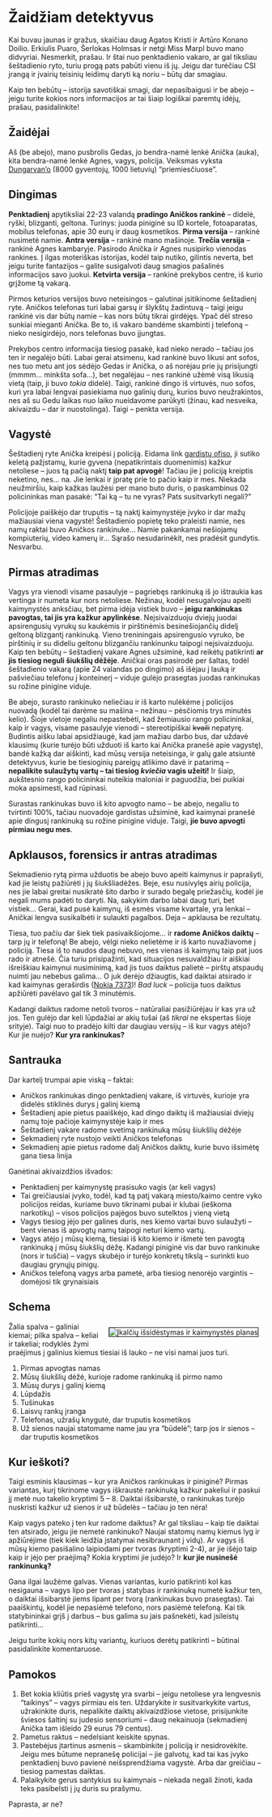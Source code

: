 # Žaidžiam detektyvus

<p>Kai buvau jaunas ir gražus, skaičiau daug Agatos Kristi ir Artūro Konano Doilio. Erkiulis Puaro, Šerlokas Holmsas ir netgi Miss Marpl buvo mano didvyriai. Nesmerkit, prašau. Ir štai nuo penktadienio vakaro, ar gal tiksliau šeštadienio ryto, turiu progą pats pabūti vienu iš jų. Jeigu dar turėčiau CSI įrangą ir įvairių teisinių leidimų daryti ką noriu – būtų dar smagiau.</p>
<p>Kaip ten bebūtų – istorija savotiškai smagi, dar nepasibaigusi ir be abejo – jeigu turite kokios nors informacijos ar tai šiaip logiškai paremtų idėjų, prašau, pasidalinkite!</p>
<h2>Žaidėjai</h2>
<p>Aš (be abejo), mano pusbrolis Gedas, jo bendra-namė lenkė Anička (auka), kita bendra-namė lenkė Agnes, vagys, policija. Veiksmas vyksta <a href="http://en.wikipedia.org/wiki/Dungarvan">Dungarvan’o</a> (8000 gyventojų, 1000 lietuvių) “priemiesčiuose”.<br>
<span id="more-15"></span></p>
<h2>Dingimas</h2>
<p><strong>Penktadienį</strong> apytiksliai 22-23 valandą <strong>pradingo Aničkos rankinė</strong> – didelė, ryški, blizganti, geltona. Turinys: juoda piniginė su ID kortele, fotoaparatas, mobilus telefonas, apie 30 eurų ir daug kosmetikos. <strong>Pirma versija</strong> – rankinė nusimetė namie. <strong>Antra versija</strong> – rankinė mano mašinoje. <strong>Trečia versija</strong> – rankinė Agnes kambaryje. Pasirodo Anička ir Agnes nusipirko vienodas rankines. Į ilgas moteriškas istorijas, kodėl taip nutiko, gilintis neverta, bet jeigu turite fantazijos – galite susigalvoti daug smagios pašalinės informacijos savo juokui. <strong>Ketvirta versija</strong> – rankinė prekybos centre, iš kurio grįžome tą vakarą.</p>
<p>Pirmos keturios versijos buvo neteisingos – galutinai įsitikinome šeštadienį ryte. Aničkos telefonas turi labai garsų ir šlykštų žadintuvą – taigi jeigu rankinė vis dar būtų namie – kas nors būtų tikrai girdėjęs. Ypač dėl streso sunkiai mieganti Anička. Be to, iš vakaro bandėme skambinti į telefoną – nieko nesigirdėjo, nors telefonas buvo įjungtas.</p>
<p>Prekybos centro informacija tiesiog pasakė, kad nieko nerado – tačiau jos ten ir negalėjo būti. Labai gerai atsimenu, kad rankinė buvo likusi ant sofos, nes tuo metu ant jos sėdėjo Gedas ir Anička, o aš norėjau prie jų prisijungti (mmmm… minkšta sofa…), bet negalėjau – nes rankinė užėmė visą likusią vietą (taip, ji buvo <em>tokia</em> didelė). Taigi, rankinė dingo iš virtuvės, nuo sofos, kuri yra labai lengvai pasiekiama nuo galinių durų, kurios buvo neužrakintos, nes aš su Gedu laikas nuo laiko nueidavome parūkyti (žinau, kad nesveika, akivaizdu – dar ir nuostolinga). Taigi – penkta versija.</p>
<h2>Vagystė</h2>
<p>Šeštadienį ryte Anička kreipėsi į policiją. Eidama link <a href="http://en.wikipedia.org/wiki/Garda_Síochána">gardistų ofiso</a>, ji sutiko keletą pažįstamų, kurie gyvena (nepatikrintais duomenimis) kažkur netoliese – juos tą pačią naktį <b>taip pat apvogė</b>! Tačiau jie į policiją kreiptis neketino, nes… na. Jie lenkai ir įpratę prie to pačio kaip ir mes. Niekada neužmiršiu, kaip kažkas laužėsi per mano buto duris, o paskambinus 02 policininkas man pasakė: “Tai ką – tu ne vyras? Pats susitvarkyti negali?”</p>
<p>Policijoje paiškėjo dar truputis – tą naktį kaimynystėje įvyko ir dar mažų mažiausiai viena vagystė! Šeštadienio popietę teko praleisti namie, nes namų raktai buvo Aničkos rankinuke… Namie pakankamai nešiojamų kompiuterių, video kamerų ir… Sąrašo nesudarinėkit, nes pradėsit gundytis. Nesvarbu.</p>
<h2>Pirmas atradimas</h2>
<p>Vagys yra vienodi visame pasaulyje – pagriebęs rankinuką iš jo ištraukia kas vertinga ir numeta kur nors netoliese. Nežinau, kodėl nesugalvojau apeiti kaimynystės anksčiau, bet pirma idėja vistiek buvo – <strong>jeigu rankinukas pavogtas, tai jis yra kažkur apylinkėse</strong>. Neįsivaizduoju dviejų juodai apsirengusių vyrukų su kaukėmis ir pirštinėmis besinešiojančių didelį geltoną blizgantį rankinuką. Vieno treniningais apsirengusio vyruko, be pirštinių ir su dideliu geltonu blizgančiu rankinunku taipogi neįsivaizduoju. Kaip ten bebūtų – šeštadienį vakare Agnes užsiminė, kad reikėtų patikrinti <strong>ar jis tiesiog neguli šiukšlių dėžėje</strong>. Aničkai oras pasirodė per šaltas, todėl šeštadienio vakarą (apie 24 valandas po dingimo) aš išėjau į lauką ir pašviečiau telefonu į konteinerį – viduje gulėjo prasegtas juodas rankinukas su rožine pinigine viduje.</p>
<p>Be abejo, surasto rankinuko neliečiau ir iš karto nulėkėme į policijos nuovadą (kodėl tai darėme su mašina – nežinau – pėsčiomis trys minutės kelio). Šioje vietoje negaliu nepastebėti, kad žemiausio rango policininkai, kaip ir vagys, visame pasaulyje vienodi – stereotipiškai <strike>kvaili</strike> nepatyrę. Budintis aišku labai apsidžiaugė, kad jam mažiau darbo bus, dar uždavė klausimų (kurie turėjo būti užduoti iš karto kai Anička pranešė apie vagystę), bandė kažką dar aiškinti, kad mūsų versija neteisinga, ir galų gale atsiuntė detektyvus, kurie be tiesioginių pareigų atlikimo davė ir patarimą – <strong>nepalikite sulaužytų vartų – tai tiesiog <em>kviečia</em> vagis užeiti!</strong> Ir šiaip, aukštesnio rango policininkai nuteikia maloniai ir paguodžia, bei puikiai moka apsimesti, kad rūpinasi.</p>
<p>Surastas rankinukas buvo iš kito apvogto namo – be abejo, negaliu to tvirtinti 100%, tačiau nuovadoje gardistas užsiminė, kad kaimynai pranešė apie dingusį rankinuką su rožine pinigine viduje. Taigi, <strong>jie buvo apvogti pirmiau negu mes</strong>.</p>
<h2>Apklausos, forensics ir antras atradimas</h2>
<p>Sekmadienio rytą pirma užduotis be abejo buvo apeiti kaimynus ir paprašyti, kad jie leistų pažiūrėti į jų šiukšliadėžes. Beje, esu nusivylęs airių policija, nes jie labai greitai nusikratė šito darbo ir surado begalę priežasčių, kodėl jie negali mums padėti to daryti. Na, sakykim darbo labai daug turi, bet vistiek… Gerai, kad pusė kaimynų, iš esmės visame kvartale, yra lenkai – Aničkai lengva susikalbėti ir sulaukti pagalbos. Deja – apklausa be rezultatų.</p>
<p>Tiesa, tuo pačiu dar šiek tiek pasivaikšiojome… ir <strong>radome Aničkos daiktų</strong> – tarp jų ir telefoną! Be abejo, vėlgi nieko nelietėme ir iš karto nuvažiavome į policiją. Tiesa iš to naudos daug nebuvo, nes vienas iš kaimynų taip pat juos rado ir atnešė. Čia turiu prisipažinti, kad situacijos nesuvaldžiau ir aiškiai išreiškiau kaimynui nusiminimą, kad jis tuos daiktus palietė – pirštų atspaudų nuimti jau nebebus galima… O juk derėjo džiaugtis, kad daiktai atsirado ir kad kaimynas geraširdis (<a href="http://europe.nokia.com/A4174152">Nokia 7373</a>)! <i>Bad luck</i> – policija tuos daiktus apžiūrėti pavėlavo gal tik 3 minutėmis.</p>
<p>Kadangi daiktus radome netoli tvoros – natūraliai pasižiūrėjau ir kas yra už jos. Ten gulėjo dar keli lūpdažiai ar akių tušai (aš <em>tikrai</em> ne ekspertas šioje srityje). Taigi nuo to pradėjo kilti dar daugiau versijų – iš kur vagys atėjo? Kur jie nuėjo? <strong>Kur yra rankinukas?</strong></p>
<h2>Santrauka</h2>
<p>Dar kartelį trumpai apie viską – faktai:</p>
<ul>
<li>Aničkos rankinukas dingo penktadienį vakare, iš virtuvės, kurioje yra didelės stiklinės durys į galinį kiemą</li>
<li>Šeštadienį apie pietus paaiškėjo, kad dingo daiktų iš mažiausiai dviejų namų toje pačioje kaimynystėje kaip ir mes</li>
<li>Šeštadienį vakare radome svetimą rankinuką mūsų šiukšlių dėžėje</li>
<li>Sekmadienį ryte nustojo veikti Aničkos telefonas</li>
<li>Sekmadienį apie pietus radome dalį Aničkos daiktų, kurie buvo išsimėtę gana tiesa linija</li>
</ul>
<p>Ganėtinai akivaizdžios išvados:</p>
<ul>
<li>Penktadienį per kaimynystę prasisuko vagis (ar keli vagys)</li>
<li>Tai greičiausiai įvyko, todėl, kad tą patį vakarą miesto/kaimo centre vyko policijos reidas, kuriame buvo tikrinami pubai ir klubai (ieškoma narkotikų) – visos policijos pajėgos buvo sutelktos į vieną vietą</li>
<li>Vagys tiesiog įėjo per galines duris, nes kiemo vartai buvo sulaužyti – bent vienas iš apvogtų namų taipogi neturi kiemo vartų.</li>
<li>Vagys atėjo į mūsų kiemą, tiesiai iš kito kiemo ir išmetė ten pavogtą rankinuką į mūsų šiukšlių dėžę. Kadangi piniginė vis dar buvo rankinuke (nors ir tuščia) – vagys skubėjo ir turėjo konkretų tikslą – surinkti kuo daugiau grynųjų pinigų.</li>
<li>Aničkos telefoną vagys arba pametė, arba tiesiog nenorėjo vargintis – domėjosi tik grynaisiais</li>
</ul>
<h2>Schema</h2>
<p><a href="https://www.dominykas.lt/uploads/2007/12/schema.png" title="Įkalčių išsidėstymas ir kaimynystės planas"><img src="https://www.dominykas.lt/uploads/2007/12/schema.thumbnail.png" alt="Įkalčių išsidėstymas ir kaimynystės planas" align="right" style="border: 1px solid #000;margin: 10px;"></a> Žalia spalva – galiniai kiemai; pilka spalva – keliai ir takeliai; rodyklės žymi praėjimus į galinius kiemus tiesiai iš lauko – ne visi namai juos turi.</p>
<ol>
<li>Pirmas apvogtas namas</li>
<li>Mūsų šiukšlių dėžė, kurioje radome rankinuką iš pirmo namo</li>
<li>Mūsų durys į galinį kiemą</li>
<li>Lūpdažis</li>
<li>Tušinukas</li>
<li>Laisvų rankų įranga</li>
<li>Telefonas, užrašų knygutė, dar truputis kosmetikos</li>
<li>Už sienos naujai statomame name jau yra “būdelė”; tarp jos ir sienos – dar truputis kosmetikos</li>
</ol>
<h2>Kur ieškoti?</h2>
<p>Taigi esminis klausimas – kur yra Aničkos rankinukas ir piniginė? Pirmas variantas, kurį tikrinome vagys iškraustė rankinuką kažkur pakeliui ir paskui jį metė nuo takelio kryptimi 5 – 8. Daiktai išsibarstė, o rankinukas turėjo nuskristi kažkur už sienos ir už būdelės – tačiau jo ten nėra! </p>
<p>Kaip vagys pateko į ten kur radome daiktus? Ar gal tiksliau – kaip tie daiktai ten atsirado, jeigu jie nemetė rankinuko? Naujai statomų namų kiemus lyg ir apžiūrėjime (tiek kiek leidžia įstatymai nesibraunant į vidų). Ar vagys iš mūsų kiemo pasišalino laipiodami per tvoras (kryptimi 2-4), ar jie išėjo taip kaip ir įėjo per praėjimą? Kokia kryptimi jie judėjo? Ir <strong>kur jie nusinešė rankinunką?</strong></p>
<p>Gana ilgai laužėme galvas. Vienas variantas, kurio patikrinti kol kas nesigauna – vagys lipo per tvoras į statybas ir rankinuką numetė kažkur ten, o daiktai išsibarstė jiems lipant per tvorą (rankinukas buvo prasegtas). Tai paaiškintų, kodėl jie nepasiėmė telefono, nors pasiėmė telefoną. Kai tik statybininkai grįš į darbus – bus galima su jais pašnekėti, kad įsileistų patikrinti…</p>
<p>Jeigu turite kokių nors kitų variantų, kuriuos derėtų patikrinti – būtinai pasidalinkite komentaruose.</p>
<h2>Pamokos</h2>
<ol>
<li>Bet kokia kliūtis prieš vagystę yra svarbi – jeigu netoliese yra lengvesnis “taikinys” – vagys pirmiau eis ten. Uždarykite ir susitvarkykite vartus, užrakinkite duris, nepalikite daiktų akivaizdžiose vietose, prisijunkite šviesos šaltinį su judesio sensoriumi – daug nekainuoja (sekmadienį Anička tam išleido 29 eurus 79 centus).</li>
<li>Pametus raktus – nedelsiant keiskite spynas.</li>
<li>Pastebėjus įtartinus asmenis – skambinkite į policiją ir nesidrovėkite. Jeigu mes būtume nepranešę policijai – jie galvotų, kad tai kas įvyko penktadienį buvo pavienė neišsprendžiama vagystė. Arba dar greičiau – tiesiog pamestas daiktas.</li>
<li>Palaikykite gerus santykius su kaimynais – niekada negali žinoti, kada teks pasibelsti į jų duris su prašymu.</li>
</ol>
<p>Paprasta, ar ne?</p>